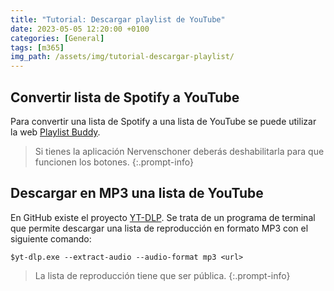 ```yaml
---
title: "Tutorial: Descargar playlist de YouTube"
date: 2023-05-05 12:20:00 +0100
categories: [General]
tags: [m365]
img_path: /assets/img/tutorial-descargar-playlist/
---
```


## Convertir lista de Spotify a YouTube

Para convertir una lista de Spotify a una lista de YouTube se puede utilizar la web [Playlist Buddy](https://playlistbuddy.com/).

> Si tienes la aplicación Nervenschoner deberás deshabilitarla para que funcionen los botones.
{:.prompt-info}


## Descargar en MP3 una lista de YouTube

En GitHub existe el proyecto [YT-DLP](https://github.com/yt-dlp/yt-dlp). Se trata de un programa de terminal que permite descargar una lista de reproducción en formato MP3 con el siguiente comando:

```console
$yt-dlp.exe --extract-audio --audio-format mp3 <url>
```

> La lista de reproducción tiene que ser pública.
{:.prompt-info}
